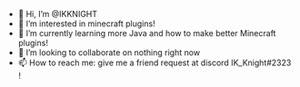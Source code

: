 - 👋 Hi, I’m @IKKNIGHT
- 👀 I’m interested in minecraft plugins!
- 🌱 I’m currently learning more Java and how to make better Minecraft plugins!
- 💞️ I’m looking to collaborate on nothing right now
- 📫 How to reach me: give me a friend request at discord IK_Knight#2323 !

<!---
IKKNIGHT/IKKNIGHT is a ✨ special ✨ repository because its `README.md` (this file) appears on your GitHub profile.
You can click the Preview link to take a look at your changes.
--->
